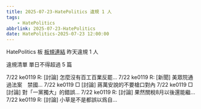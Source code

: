 ```yaml
---
title: 2025-07-23-HatePolitics 違規 1 人
tags:
    - HatePolitics
abbrlink: 2025-07-23-HatePolitics
date: HatePolitics-2025-07-23 12:00:00
---
```

HatePolitics 板 [板規連結](https://www.ptt.cc/bbs/HatePolitics/M.1617115262.A.D60.html)
昨天違規 1 人
<!-- more -->

違規清單
單日不得超過 5 篇

7/22 ke0119 R: [討論] 怎麼沒有百工百業反罷…
7/22 ke0119 R: [新聞] 美眾院通過法案　禁國…
7/22 ke0119 □ [討論] 蔣萬安說的不要槍口對內
7/22 ke0119 □ [討論] 對「一黨獨大」的錯誤…
7/22 ke0119 R: [討論] 果然關稅8月以後還能繼…
7/22 ke0119 R: [討論] 小草是不是都誤以爲自…